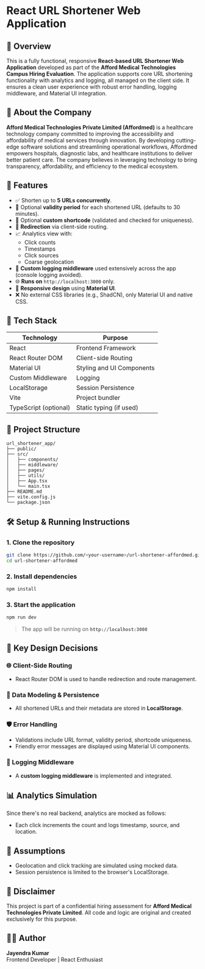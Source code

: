 # React URL Shortener Web Application

## 🧩 Overview

This is a fully functional, responsive **React-based URL Shortener Web Application** developed as part of the **Afford Medical Technologies Campus Hiring Evaluation**. The application supports core URL shortening functionality with analytics and logging, all managed on the client side. It ensures a clean user experience with robust error handling, logging middleware, and Material UI integration.

## 🏢 About the Company

**Afford Medical Technologies Private Limited (Affordmed)** is a healthcare technology company committed to improving the accessibility and affordability of medical services through innovation. By developing cutting-edge software solutions and streamlining operational workflows, Affordmed empowers hospitals, diagnostic labs, and healthcare institutions to deliver better patient care. The company believes in leveraging technology to bring transparency, affordability, and efficiency to the medical ecosystem.

## 🚀 Features

- ✅ Shorten up to **5 URLs concurrently**.
- 🔐 Optional **validity period** for each shortened URL (defaults to 30 minutes).
- 🧾 Optional **custom shortcode** (validated and checked for uniqueness).
- 🔄 **Redirection** via client-side routing.
- 📈 Analytics view with:
  - Click counts
  - Timestamps
  - Click sources
  - Coarse geolocation
- 🧰 **Custom logging middleware** used extensively across the app (console logging avoided).
- 🌐 **Runs on** `http://localhost:3000` only.
- 🧩 **Responsive design** using **Material UI**.
- ❌ No external CSS libraries (e.g., ShadCN), only Material UI and native CSS.

## 🧱 Tech Stack

| Technology | Purpose |
|------------|---------|
| React      | Frontend Framework |
| React Router DOM | Client-side Routing |
| Material UI | Styling and UI Components |
| Custom Middleware | Logging |
| LocalStorage | Session Persistence |
| Vite       | Project bundler |
| TypeScript (optional) | Static typing (if used) |

## 📂 Project Structure

```
url_shortener_app/
├── public/
├── src/
│   ├── components/
│   ├── middleware/
│   ├── pages/
│   ├── utils/
│   ├── App.tsx
│   └── main.tsx
├── README.md
├── vite.config.js
└── package.json
```

## 🛠 Setup & Running Instructions

### 1. Clone the repository

```bash
git clone https://github.com/<your-username>/url-shortener-affordmed.git
cd url-shortener-affordmed
```

### 2. Install dependencies

```bash
npm install
```

### 3. Start the application

```bash
npm run dev
```

> The app will be running on **`http://localhost:3000`**

## 📝 Key Design Decisions

### 🌐 Client-Side Routing
- React Router DOM is used to handle redirection and route management.

### 💾 Data Modeling & Persistence
- All shortened URLs and their metadata are stored in **LocalStorage**.

### 🛡 Error Handling
- Validations include URL format, validity period, shortcode uniqueness.
- Friendly error messages are displayed using Material UI components.

### 🧱 Logging Middleware
- A **custom logging middleware** is implemented and integrated.

## 📊 Analytics Simulation

Since there's no real backend, analytics are mocked as follows:
- Each click increments the count and logs timestamp, source, and location.

## 📌 Assumptions

- Geolocation and click tracking are simulated using mocked data.
- Session persistence is limited to the browser's LocalStorage.

## 📍 Disclaimer

This project is part of a confidential hiring assessment for **Afford Medical Technologies Private Limited**. All code and logic are original and created exclusively for this purpose.

## 👨‍💻 Author

**Jayendra Kumar**  
Frontend Developer | React Enthusiast  
